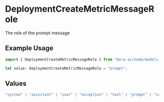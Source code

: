# DeploymentCreateMetricMessageRole

The role of the prompt message

## Example Usage

```typescript
import { DeploymentCreateMetricMessageRole } from "@orq-ai/node/models/operations";

let value: DeploymentCreateMetricMessageRole = "prompt";
```

## Values

```typescript
"system" | "assistant" | "user" | "exception" | "tool" | "prompt" | "correction" | "expected_output"
```